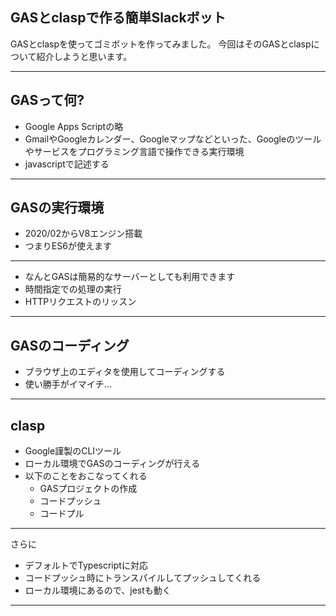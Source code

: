 ## GASとclaspで作る簡単Slackボット

GASとclaspを使ってゴミボットを作ってみました。
今回はそのGASとclaspについて紹介しようと思います。

---

## GASって何?
- Google Apps Scriptの略
- GmailやGoogleカレンダー、Googleマップなどといった、Googleのツールやサービスをプログラミング言語で操作できる実行環境
- javascriptで記述する

---
## GASの実行環境
- 2020/02からV8エンジン搭載
- つまりES6が使えます
---
- なんとGASは簡易的なサーバーとしても利用できます
- 時間指定での処理の実行
- HTTPリクエストのリッスン
---
## GASのコーディング
- ブラウザ上のエディタを使用してコーディングする
- 使い勝手がイマイチ…
---
## clasp
- Google謹製のCLIツール
- ローカル環境でGASのコーディングが行える
- 以下のことをおこなってくれる
    - GASプロジェクトの作成
    - コードプッシュ
    - コードプル
---
さらに
- デフォルトでTypescriptに対応
- コードプッシュ時にトランスパイルしてプッシュしてくれる
- ローカル環境にあるので、jestも動く
---